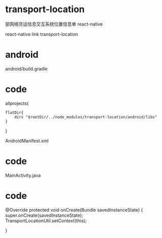# transport-location
部网络货运信息交互系统位置信息单 react-native

react-native link transport-location
# android
android/build.gradle

# code
allprojects{

    flatDir{
        dirs "$rootDir/../node_modules/transport-location/android/libs"
    }
}

AndroidManifest.xml
# code
<meta-data
        android:name="com.amap.api.v2.apikey"
        android:value="{你的高德key}" />

MainActivity.java
# code
@Override
protected void onCreate(Bundle savedInstanceState) {
    super.onCreate(savedInstanceState);
    TransportLocationUtil.setContext(this);

}